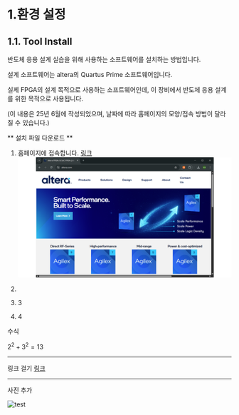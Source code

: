 # 1.환경 설정

## 1.1. Tool Install


반도체 응용 설계 실습을 위해 사용하는 소프트웨어를 설치하는 방법입니다. 

설계 소프트웨어는 altera의 Quartus Prime 소프트웨어입니다. 

실제 FPGA의 설계 목적으로 사용하는 소프트웨어인데, 이 장비에서 반도체 응용 설계를 위한 목적으로 사용됩니다. 

(이 내용은 25년 6월에 작성되었으며, 날짜에 따라 홈페이지의 모양/접속 방법이 달라질 수 있습니다.) 



** 설치 파일 다운로드 **

1. 홈페이지에 접속합니다. [링크](https://www.altera.com)
![1](pic/ToolInstall01.PNG)

2. 
3. 3
4. 4

수식

$2^2 + 3^2 = 13$

---

링크 걸기
[링크](https://github.com/hanback-lab/SACT)

--- 

사진 추가

![test](res/test.jpg)